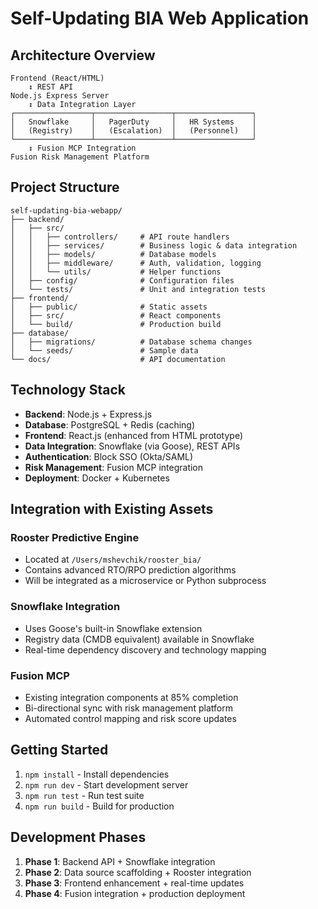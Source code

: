 # Self-Updating BIA Web Application

## Architecture Overview

```
Frontend (React/HTML)
    ↕️ REST API
Node.js Express Server
    ↕️ Data Integration Layer
┌─────────────────┬─────────────────┬─────────────────┐
│   Snowflake     │   PagerDuty     │   HR Systems    │
│   (Registry)    │   (Escalation)  │   (Personnel)   │
└─────────────────┴─────────────────┴─────────────────┘
    ↕️ Fusion MCP Integration
Fusion Risk Management Platform
```

## Project Structure

```
self-updating-bia-webapp/
├── backend/
│   ├── src/
│   │   ├── controllers/     # API route handlers
│   │   ├── services/        # Business logic & data integration
│   │   ├── models/          # Database models
│   │   ├── middleware/      # Auth, validation, logging
│   │   └── utils/           # Helper functions
│   ├── config/              # Configuration files
│   └── tests/               # Unit and integration tests
├── frontend/
│   ├── public/              # Static assets
│   ├── src/                 # React components
│   └── build/               # Production build
├── database/
│   ├── migrations/          # Database schema changes
│   └── seeds/               # Sample data
└── docs/                    # API documentation
```

## Technology Stack

- **Backend**: Node.js + Express.js
- **Database**: PostgreSQL + Redis (caching)
- **Frontend**: React.js (enhanced from HTML prototype)
- **Data Integration**: Snowflake (via Goose), REST APIs
- **Authentication**: Block SSO (Okta/SAML)
- **Risk Management**: Fusion MCP integration
- **Deployment**: Docker + Kubernetes

## Integration with Existing Assets

### Rooster Predictive Engine
- Located at `/Users/mshevchik/rooster_bia/`
- Contains advanced RTO/RPO prediction algorithms
- Will be integrated as a microservice or Python subprocess

### Snowflake Integration
- Uses Goose's built-in Snowflake extension
- Registry data (CMDB equivalent) available in Snowflake
- Real-time dependency discovery and technology mapping

### Fusion MCP
- Existing integration components at 85% completion
- Bi-directional sync with risk management platform
- Automated control mapping and risk score updates

## Getting Started

1. `npm install` - Install dependencies
2. `npm run dev` - Start development server
3. `npm run test` - Run test suite
4. `npm run build` - Build for production

## Development Phases

1. **Phase 1**: Backend API + Snowflake integration
2. **Phase 2**: Data source scaffolding + Rooster integration
3. **Phase 3**: Frontend enhancement + real-time updates
4. **Phase 4**: Fusion integration + production deployment
